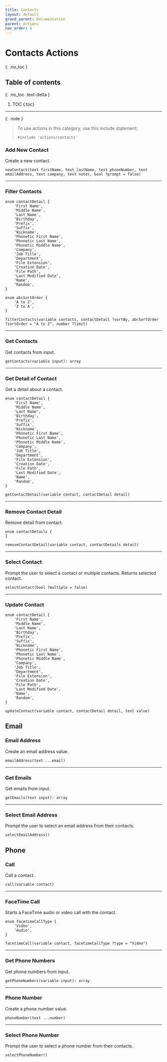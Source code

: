 ```yaml
---
title: Contacts
layout: default
grand_parent: Documentation
parent: Actions
nav_order: 4
---
```


# Contacts Actions
{: .no_toc }

## Table of contents
{: .no_toc .text-delta }

1. TOC
{:toc}

---

{: .note }
> To use actions in this category, use this include statement:
>
> ```
> #include 'actions/contacts'
> ```

### Add New Contact

Create a new contact.

```
newContact(text firstName, text lastName, text phoneNumber, text emailAddress, text company, text notes, bool ?prompt = false)
```

---

### Filter Contacts

```
enum contactDetail {
    'First Name',
    'Middle Name',
    'Last Name',
    'Birthday',
    'Prefix',
    'Suffix',
    'Nickname',
    'Phonetic First Name',
    'Phonetic Last Name',
    'Phonetic Middle Name',
    'Company',
    'Job Title',
    'Department',
    'File Extension',
    'Creation Date',
    'File Path',
    'Last Modified Date',
    'Name',
    'Random',
}

enum abcSortOrder {
    'A to Z',
    'Z to A',
}

filterContacts(variable contacts, contactDetail ?sortBy, abcSortOrder ?sortOrder = "A to Z", number ?limit)
```

---

### Get Contacts

Get contacts from input.

```
getContacts(variable input): array
```

---

### Get Detail of Contact

Get a detail about a contact.

```
enum contactDetail {
    'First Name',
    'Middle Name',
    'Last Name',
    'Birthday',
    'Prefix',
    'Suffix',
    'Nickname',
    'Phonetic First Name',
    'Phonetic Last Name',
    'Phonetic Middle Name',
    'Company',
    'Job Title',
    'Department',
    'File Extension',
    'Creation Date',
    'File Path',
    'Last Modified Date',
    'Name',
    'Random',
}

getContactDetail(variable contact, contactDetail detail)
```

---

### Remove Contact Detail

Remove detail from contact.

```
enum contactDetails {
}

removeContactDetail(variable contact, contactDetails detail)
```

---

### Select Contact

Prompt the user to select a contact or multiple contacts. Returns selected contact.

```
selectContact(bool ?multiple = false)
```

---

### Update Contact

```
enum contactDetail {
    'First Name',
    'Middle Name',
    'Last Name',
    'Birthday',
    'Prefix',
    'Suffix',
    'Nickname',
    'Phonetic First Name',
    'Phonetic Last Name',
    'Phonetic Middle Name',
    'Company',
    'Job Title',
    'Department',
    'File Extension',
    'Creation Date',
    'File Path',
    'Last Modified Date',
    'Name',
    'Random',
}

updateContact(variable contact, contactDetail detail, text value)
```

## Email

### Email Address

Create an email address value.

```
emailAddress(text ...email)
```

---

### Get Emails

Get emails from input.

```
getEmails(text input): array
```

---

### Select Email Address

Prompt the user to select an email address from their contacts.

```
selectEmailAddress()
```

## Phone

### Call

Call a contact.

```
call(variable contact)
```

---

### FaceTime Call

Starts a FaceTime audio or video call with the contact.

```
enum facetimeCallType {
    'Video',
    'Audio',
}

facetimeCall(variable contact, facetimeCallType ?type = "Video")
```

---

### Get Phone Numbers

Get phone numbers from input.

```
getPhoneNumbers(variable input): array
```

---

### Phone Number

Create a phone number value.

```
phoneNumber(text ...number)
```

---

### Select Phone Number

Prompt the user to select a phone number from their contacts.

```
selectPhoneNumber()
```
